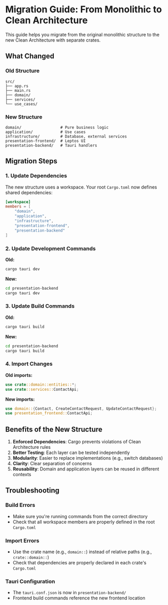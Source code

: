 # Migration Guide: From Monolithic to Clean Architecture

This guide helps you migrate from the original monolithic structure to the new Clean Architecture with separate crates.

## What Changed

### Old Structure
```
src/
├── app.rs
├── main.rs
├── domain/
├── services/
└── use_cases/
```

### New Structure
```
domain/                 # Pure business logic
application/            # Use cases
infrastructure/         # Database, external services
presentation-frontend/  # Leptos UI
presentation-backend/   # Tauri handlers
```

## Migration Steps

### 1. Update Dependencies

The new structure uses a workspace. Your root `Cargo.toml` now defines shared dependencies:

```toml
[workspace]
members = [
    "domain",
    "application", 
    "infrastructure",
    "presentation-frontend",
    "presentation-backend"
]
```

### 2. Update Development Commands

**Old:**
```bash
cargo tauri dev
```

**New:**
```bash
cd presentation-backend
cargo tauri dev
```

### 3. Update Build Commands

**Old:**
```bash
cargo tauri build
```

**New:**
```bash
cd presentation-backend
cargo tauri build
```

### 4. Import Changes

**Old imports:**
```rust
use crate::domain::entities::*;
use crate::services::ContactApi;
```

**New imports:**
```rust
use domain::{Contact, CreateContactRequest, UpdateContactRequest};
use presentation_frontend::ContactApi;
```

## Benefits of the New Structure

1. **Enforced Dependencies**: Cargo prevents violations of Clean Architecture rules
2. **Better Testing**: Each layer can be tested independently
3. **Modularity**: Easier to replace implementations (e.g., switch databases)
4. **Clarity**: Clear separation of concerns
5. **Reusability**: Domain and application layers can be reused in different contexts

## Troubleshooting

### Build Errors
- Make sure you're running commands from the correct directory
- Check that all workspace members are properly defined in the root `Cargo.toml`

### Import Errors
- Use the crate name (e.g., `domain::`) instead of relative paths (e.g., `crate::domain::`)
- Check that dependencies are properly declared in each crate's `Cargo.toml`

### Tauri Configuration
- The `tauri.conf.json` is now in `presentation-backend/`
- Frontend build commands reference the new frontend location